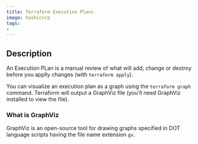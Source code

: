 ```yaml
---
title: Terraform Execution Plans
image: hashicorp
tags:
-
---
```

## Description

An Execution PLan is a manual review of what will add, change or destroy before you applly changes (with `terraform apply`).

You can visualize an execution plan as a graph using the `terraform graph` command.  Terraform will output a GraphViz file (you'll need GraphViz installed to view the file).

### What is GraphViz

GraphViz is an open-source tool for drawing graphs specified in DOT language scripts having the file name extension `gv`.